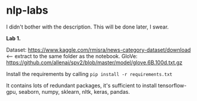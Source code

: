 # nlp-labs
I didn't bother with the description. This will be done later, I swear.

**Lab 1.**

Dataset: https://www.kaggle.com/rmisra/news-category-dataset/download <-- extract to the same folder as the notebook.
GloVe: https://github.com/allenai/spv2/blob/master/model/glove.6B.100d.txt.gz


Install the requirements by calling
```pip install -r requirements.txt```

It contains lots of redundant packages, it's sufficient to install tensorflow-gpu, seaborn, numpy, sklearn, nltk, keras, pandas.
